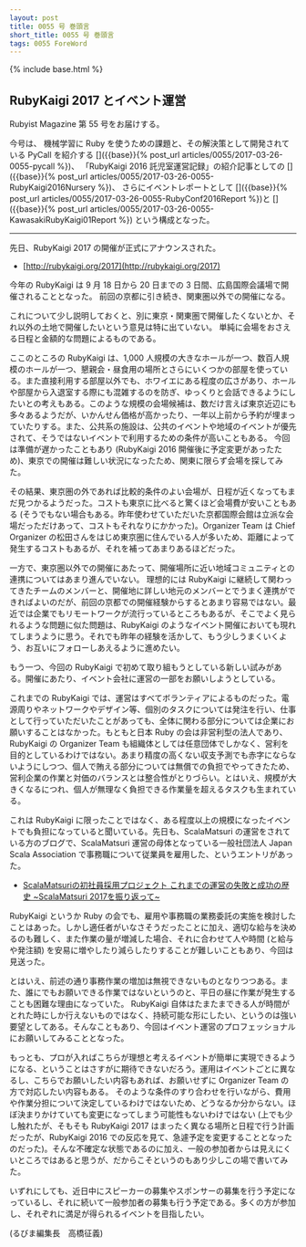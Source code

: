 ```yaml
---
layout: post
title: 0055 号 巻頭言
short_title: 0055 号 巻頭言
tags: 0055 ForeWord
---
```

{% include base.html %}


## RubyKaigi 2017 とイベント運営

Rubyist Magazine 第 55 号をお届けする。

今号は、
機械学習に Ruby を使うための課題と、その解決策として開発されている PyCall を紹介する
[]({{base}}{% post_url articles/0055/2017-03-26-0055-pycall %})、
「RubyKaigi 2016 託児室運営記録」の紹介記事としての
[]({{base}}{% post_url articles/0055/2017-03-26-0055-RubyKaigi2016Nursery %})、
さらにイベントレポートとして
[]({{base}}{% post_url articles/0055/2017-03-26-0055-RubyConf2016Report %})と
[]({{base}}{% post_url articles/0055/2017-03-26-0055-KawasakiRubyKaigi01Report %})
という構成となった。

----

先日、RubyKaigi 2017 の開催が正式にアナウンスされた。

* [http://rubykaigi.org/2017](http://rubykaigi.org/2017)


今年の RubyKaigi は 9 月 18 日から 20 日までの 3 日間、広島国際会議場で開催されることとなった。
前回の京都に引き続き、関東圏以外での開催になる。

これについて少し説明しておくと、別に東京・関東圏で開催したくないとか、それ以外の土地で開催したいという意見は特に出ていない。
単純に会場をおさえる日程と金額的な問題によるものである。

ここのところの RubyKaigi は、1,000 人規模の大きなホールが一つ、数百人規模のホールが一つ、懇親会・昼食用の場所とさらにいくつかの部屋を使っている。また直接利用する部屋以外でも、ホワイエにある程度の広さがあり、ホールや部屋から入退室する際にも混雑するのを防ぎ、ゆっくりと会話できるようにしたいとの考えもある。このような規模の会場候補は、数だけ言えば東京近辺にも多々あるようだが、いかんせん価格が高かったり、一年以上前から予約が埋まっていたりする。また、公共系の施設は、公共のイベントや地域のイベントが優先されて、そうではないイベントで利用するための条件が高いこともある。
今回は準備が遅かったこともあり (RubyKaigi 2016 開催後に予定変更があったため)、東京での開催は難しい状況になったため、関東に限らず会場を探してみた。

その結果、東京圏の外であれば比較的条件のよい会場が、日程が近くなってもまだ見つかるようだった。コストも東京に比べると驚くほど会場費が安いこともある (そうでもない場合もある。昨年使わせていただいた京都国際会館は立派な会場だっただけあって、コストもそれなりにかかった)。Organizer Team は Chief Organizer の松田さんをはじめ東京圏に住んでいる人が多いため、距離によって発生するコストもあるが、それを補ってあまりあるほどだった。

一方で、東京圏以外での開催にあたって、開催場所に近い地域コミュニティとの連携についてはあまり進んでいない。
理想的には RubyKaigi に継続して関わってきたチームのメンバーと、開催地に詳しい地元のメンバーとでうまく連携ができればよいのだが、前回の京都での開催経験からするとあまり容易ではない。最近では企業でもリモートワークが流行っているところもあるが、そこでよく見られるような問題に似た問題は、RubyKaigi のようなイベント開催においても現れてしまうように思う。それでも昨年の経験を活かして、もう少しうまくいくよう、お互いにフォローしあえるように進めたい。

もう一つ、今回の RubyKaigi で初めて取り組もうとしている新しい試みがある。開催にあたり、イベント会社に運営の一部をお願いしようとしている。

これまでの RubyKaigi では、運営はすべてボランティアによるものだった。電源周りやネットワークやデザイン等、個別のタスクについては発注を行い、仕事として行っていただいたことがあっても、全体に関わる部分については企業にお願いすることはなかった。もともと日本 Ruby の会は非営利型の法人であり、RubyKaigi の Organizer Team も組織体としては任意団体でしかなく、営利を目的としているわけではない。あまり精度の高くない収支予測でも赤字にならないようにしつつ、個人で賄える部分については無償での負担でやってきたため、営利企業の作業と対価のバランスとは整合性がとりづらい。とはいえ、規模が大きくなるにつれ、個人が無理なく負担できる作業量を超えるタスクも生まれている。

これは RubyKaigi に限ったことではなく、ある程度以上の規模になったイベントでも負担になっていると聞いている。先日も、ScalaMatsuri の運営をされている方のブログで、ScalaMatsuri 運営の母体となっている一般社団法人 Japan Scala Association で事務職について従業員を雇用した、というエントリがあった。

* [ScalaMatsuriの初社員採用プロジェクト これまでの運営の失敗と成功の歴史 ~ScalaMatsuri 2017を振り返って~](http://taisukeoe.github.io/blog/2017/03/05/scalamatsuri-employee/)


RubyKaigi というか Ruby の会でも、雇用や事務職の業務委託の実施を検討したことはあった。しかし適任者がいなさそうだったことに加え、適切な給与を決めるのも難しく、また作業の量が増減した場合、それに合わせて人や時間 (と給与や発注額) を安易に増やしたり減らしたりすることが難しいこともあり、今回は見送った。

とはいえ、前述の通り事務作業の増加は無視できないものとなりつつある。また、誰にでもお願いできる作業ではないというのと、平日の昼に作業が発生することも困難な理由になっていた。
RubyKaigi 自体はたまたまできる人が時間がとれた時にしか行えないものではなく、持続可能な形にしたい、というのは強い要望としてある。そんなこともあり、今回はイベント運営のプロフェッショナルにお願いしてみることとなった。

もっとも、プロが入ればこちらが理想と考えるイベントが簡単に実現できるようになる、ということはさすがに期待できないだろう。運用はイベントごとに異なるし、こちらでお願いしたい内容もあれば、お願いせずに Organizer Team の方で対応したい内容もある。
そのような条件のすり合わせを行いながら、費用や作業分担について決定しているわけではないため、どうなるか分からない。ほぼ決まりかけていても変更になってしまう可能性もないわけではない (上でも少し触れたが、そもそも RubyKaigi 2017 はまったく異なる場所と日程で行う計画だったが、RubyKaigi 2016 での反応を見て、急遽予定を変更することとなったのだった)。そんな不確定な状態であるのに加え、一般の参加者からは見えにくいところではあると思うが、だからこそというのもあり少しこの場で書いてみた。

いずれにしても、近日中にスピーカーの募集やスポンサーの募集を行う予定になっているし、それに続いて一般参加者の募集も行う予定である。多くの方が参加し、それぞれに満足が得られるイベントを目指したい。

(るびま編集長　高橋征義)


